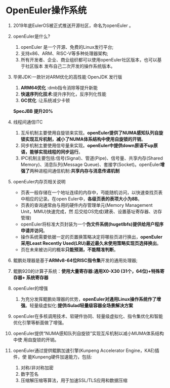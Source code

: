 # OpenEuler操作系统

1. 2019年底EulerOS被正式推送开源社区，命名为openEuler 。

2. openEuler是什么?
   1. openEuler 是一个开源、免费的Linux发行平台; 
   2. 支持x86、ARM、RISC-V等多种处理器架构;
   3. 所有开发者、企业、商业组织都可以使用openEuler社区版本，也可以基于社区版本 发布自己二次开发的操作系统版本。

3. 毕昇JDK:一款针对ARM优化的高性能 OpenJDK 发行版

   1. **ARM64优化** :dmb指令消除等提升新能
   2. **快速序列化技术**:提升序列化，反序列化性能
   3. **GC优化** :让系统减少卡顿

   **SpecJBB 提升20%**

4. 线程间通信ITC

   1. 互斥机制主要使用自旋锁来实现。**openEuler提供了NUMA感知队列自旋锁实现互斥机制，减小了NUMA体系结构中使用自旋锁的开销**。
   2. 同步机制主要使用信号量来实现。**openEuler中提供down原语不up原语，能够实现线程的同步运行**。
   3. IPC机制主要包括:信号(Signal)、管道(Pipe)、信号量、共享内存(Shared Memory)、消息队列(Message Queue)、套接字(Socket)。openEuler**增强了**两种进程间通信机制:**共享内存与消息传递机制**

5. openEuler内存页相关说明

   - 页表一般存储在一个地址连续的内存中，丏能随机访问，以快速查找页表中相应的记录。在open Euler中，**各级页表的表项大小为8B**。
   - 页表的查询通常由与用的硬件内存管理单元(Memory Management Unit，MMU)快速完成，然 后交给OS完成(建表、设置基址寄存器、访存管理)
   - openEuler将标准大页封装为一个**伪文件系统(hugetlbfs)提供给用户程序申请并访问**。
   - 操作系统需要依据一定的页置换策略决定将哪些页进行换出，**openEuler采用Least Recently Used(LRU)最近最久未使用策略实现页选择换出**。
   - 页在未来被访问的概率**只能预测，不能精准判断**。

6. 鲲鹏处理器是基于**ARMv8-64位RISC指令集**开发的通用处理器;

7. 鲲鹏920的计算子系统：**使用大量寄存器:通用X0-X30 (31个，64位)+特殊寄存器+ 系统寄存器**

8. openEuler的增强

   1. 为充分发挥鲲鹏处理器的优势，**openEuler对通用Linux操作系统作了增强**。轻量级虚拟化:**提供iSulad轻量级容器全场景解决方案**

9. openEuler在多核调用技术、软硬件协同、轻量级虚拟化、指令集优化和智能优化引擎等斱面做了增强。

10. openEuler提供“NUMA感知队列自旋锁”实现互斥机制以减小MUMA体系结构中使 用自旋锁的开销。

11. openEuler通过提供鲲鹏加速引擎(Kunpeng Accelerator Engine，KAE)插件，使 能Kunpeng硬件加速能力，包括:

    1. 对称/非对称加密
    2. 数字签名
    3. 压缩解压缩等算法，用于加速SSL/TLS应用和数据压缩


